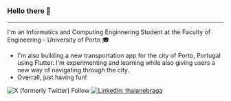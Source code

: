 ### Hello there 👋
---
I'm an Informatics and Computing Enginnering Student at the Faculty of Engineering - University of Porto 🎓
- I'm also building a new transportation app for the city of Porto, Portugal using Flutter. I'm experimenting and learning while also giving users a new way of navigating through the city.
- Overrall, just having fun!

![X (formerly Twitter) Follow](https://img.shields.io/twitter/follow/pedroafmonteiro?style=social&logo=X)
[![Linkedin: thaianebraga](https://img.shields.io/badge/-pedro10monteiro-blue?style=flat-square&logo=Linkedin&logoColor=white&link=https://www.linkedin.com/in/pedro10monteiro/)](https://www.linkedin.com/in/pedro10monteiro/)
